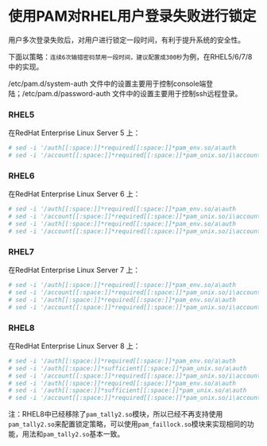 # 使用PAM对RHEL用户登录失败进行锁定

用户多次登录失败后，对用户进行锁定一段时间，有利于提升系统的安全性。

下面以策略：`连续6次输错密码禁用一段时间，建议配置成300秒`为例，在RHEL5/6/7/8中的实现。

/etc/pam.d/system-auth 文件中的设置主要用于控制console端登陆；/etc/pam.d/password-auth 文件中的设置主要用于控制ssh远程登录。



### RHEL5

在RedHat Enterprise Linux Server 5 上：

```bash
# sed -i '/auth[[:space:]]*required[[:space:]]*pam_env.so/a\auth        required      pam_tally2.so onerr=fail deny=6 unlock_time=300 even_deny_root root_unlock_time=300' /etc/pam.d/system-auth-ac
# sed -i '/account[[:space:]]*required[[:space:]]*pam_unix.so/i\account     required      pam_tally2.so' /etc/pam.d/system-auth-ac
```

### RHEL6

在RedHat Enterprise Linux Server 6 上：

```bash
# sed -i '/auth[[:space:]]*required[[:space:]]*pam_env.so/a\auth        required      pam_tally2.so onerr=fail deny=6 unlock_time=300 even_deny_root root_unlock_time=300' /etc/pam.d/system-auth-ac
# sed -i '/account[[:space:]]*required[[:space:]]*pam_unix.so/i\account     required      pam_tally2.so' /etc/pam.d/system-auth-ac
# sed -i '/auth[[:space:]]*required[[:space:]]*pam_env.so/a\auth        required      pam_tally2.so onerr=fail deny=6 unlock_time=300 even_deny_root root_unlock_time=300' /etc/pam.d/password-auth-ac
# sed -i '/account[[:space:]]*required[[:space:]]*pam_unix.so/i\account     required      pam_tally2.so' /etc/pam.d/password-auth-ac
```

### RHEL7

在RedHat Enterprise Linux Server 7 上：

```bash
# sed -i '/auth[[:space:]]*required[[:space:]]*pam_env.so/a\auth        required      pam_tally2.so onerr=fail deny=6 unlock_time=300 even_deny_root root_unlock_time=300' /etc/pam.d/system-auth-ac
# sed -i '/account[[:space:]]*required[[:space:]]*pam_unix.so/i\account     required      pam_tally2.so' /etc/pam.d/system-auth-ac
# sed -i '/auth[[:space:]]*required[[:space:]]*pam_env.so/a\auth        required      pam_tally2.so onerr=fail deny=6 unlock_time=300 even_deny_root root_unlock_time=300' /etc/pam.d/password-auth-ac
# sed -i '/account[[:space:]]*required[[:space:]]*pam_unix.so/i\account     required      pam_tally2.so' /etc/pam.d/password-auth-ac
```

### RHEL8

在RedHat Enterprise Linux Server 8 上：

```bash
# sed -i '/auth[[:space:]]*required[[:space:]]*pam_env.so/a\auth        required      pam_faillock.so preauth audit deny=6 unlock_time=3600 even_deny_root root_unlock_time=3600' /etc/pam.d/system-auth
# sed -i '/auth[[:space:]]*sufficient[[:space:]]*pam_unix.so/a\auth        [default=die] pam_faillock.so authfail audit deny=6 unlock_time=3600 even_deny_root root_unlock_time=3600' /etc/pam.d/system-auth
# sed -i '/account[[:space:]]*required[[:space:]]*pam_unix.so/i\account     required      pam_faillock.so' /etc/pam.d/system-auth
# sed -i '/auth[[:space:]]*required[[:space:]]*pam_env.so/a\auth        required      pam_faillock.so preauth audit deny=6 unlock_time=3600 even_deny_root root_unlock_time=3600' /etc/pam.d/password-auth
# sed -i '/auth[[:space:]]*sufficient[[:space:]]*pam_unix.so/a\auth        [default=die] pam_faillock.so authfail audit deny=6 unlock_time=3600 even_deny_root root_unlock_time=3600' /etc/pam.d/password-auth
# sed -i '/account[[:space:]]*required[[:space:]]*pam_unix.so/i\account     required      pam_faillock.so' /etc/pam.d/password-auth
```

注：RHEL8中已经移除了`pam_tally2.so`模块，所以已经不再支持使用`pam_tally2.so`来配置锁定策略，可以使用`pam_faillock.so`模块来实现相同的功能，用法和`pam_tally2.so`基本一致。